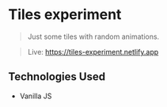 # Tiles experiment
> Just some tiles with random animations.

> Live: https://tiles-experiment.netlify.app

## Technologies Used
- Vanilla JS
